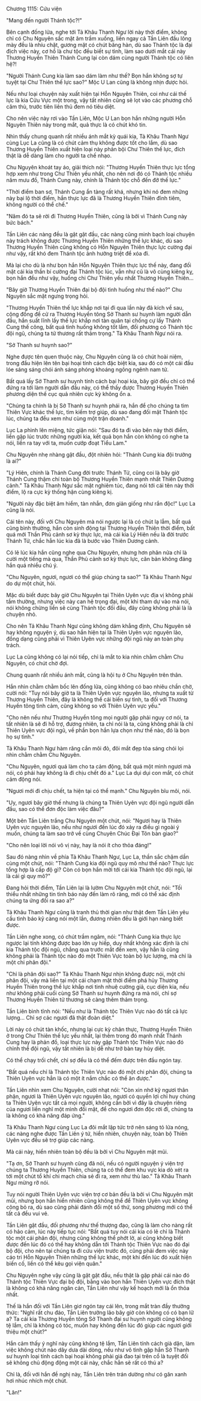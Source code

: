 




Chương 1115: Cứu viện


"Mang đến người Thánh tộc?!"

Bên cạnh đống lửa, nghe tới Tả Khâu Thanh Ngư lời này thời điểm, không chỉ có Chu Nguyên sắc mặt âm trầm xuống, liền ngay cả Tần Liên đầu lông mày đều là nhíu chặt, gương mặt có chút băng hàn, dù sao Thánh tộc là đại địch việc này, cơ hồ là chư tộc đều biết sự tình, làm sao dưới mắt cái này Thương Huyền Thiên Thánh Cung lại còn dám cùng người Thánh tộc có liên hệ?!

"Người Thánh Cung kia làm sao dám làm như thế? Bọn hắn không sợ tự tuyệt tại Chư Thiên thế lực sao?" Mộc U Lan cũng là không nhịn được hỏi.

Nếu như loại chuyện này xuất hiện tại Hỗn Nguyên Thiên, coi như cái thế lực là kia Cửu Vực một trong, vậy tất nhiên cũng sẽ lọt vào các phương chỗ căm thù, trước tiên liên thủ đem nó tiêu diệt.

Cho nên việc này rơi vào Tần Liên, Mộc U Lan bọn hắn những người Hỗn Nguyên Thiên này trong mắt, quả thực là có chút khó tin.

Nhìn thấy chung quanh rất nhiều ánh mắt kỳ quái kia, Tả Khâu Thanh Ngư cùng Lục La cũng là có chút cảm thụ không được tốt cho lắm, dù sao Thương Huyền Thiên xuất hiện loại này phản bội Chư Thiên thế lực, đích thật là dễ dàng làm cho người ta chế nhạo.

Chu Nguyên khoát tay áo, giải thích nói: "Thương Huyền Thiên thực lực tổng hợp xem như trong Chư Thiên yếu nhất, cho nên nơi đó có Thánh tộc nhiều năm mưu đồ, Thánh Cung này, chính là Thánh tộc chỗ đến đỡ thế lực."

"Thời điểm ban sơ, Thánh Cung ẩn tàng rất khá, nhưng khi nó đem những này bại lộ thời điểm, hắn thực lực đã là Thương Huyền Thiên đỉnh tiêm, không người có thể chế."

"Năm đó ta sẽ rời đi Thương Huyền Thiên, cũng là bởi vì Thánh Cung này bức bách."

Tần Liên các nàng đều là gật gật đầu, các nàng cũng minh bạch loại chuyện này trách không được Thương Huyền Thiên những thế lực khác, dù sao Thương Huyền Thiên cũng không có Hỗn Nguyên Thiên thực lực cường đại như vậy, rất khó đem Thánh tộc ảnh hưởng triệt để xóa đi.

Mà lại cho dù là như bọn hắn Hỗn Nguyên Thiên thực lực thế này, đang đối mặt cái kia thần bí cường đại Thánh tộc lúc, vẫn như cũ là vô cùng kiêng kỵ, bọn hắn đều như vậy, huống chi Chư Thiên yếu nhất Thương Huyền Thiên...

"Bây giờ Thương Huyền Thiên đại bộ đội tình huống như thế nào?" Chu Nguyên sắc mặt ngưng trọng hỏi.

"Thương Huyền Thiên thế lực khắp nơi tại đi qua lần này đả kích về sau, cộng đồng đề cử ra Thương Huyền tông Sở Thanh sư huynh làm người dẫn đầu, hắn suất lĩnh lấy thế lực khắp nơi tàn quân tại chống cự lấy Thánh Cung thế công, bất quá tình huống không tốt lắm, đối phương có Thánh tộc đội ngũ, chúng ta tử thương rất thảm trọng." Tả Khâu Thanh Ngư nói ra.

"Sở Thanh sư huynh sao?"

Nghe được tên quen thuộc này, Chu Nguyên cũng là có chút hoài niệm, trong đầu hiện lên tên bại hoại tính cách đặc biệt kia, sau đó có một cái đầu lóe sáng sáng chói ánh sáng phóng khoáng ngông ngênh nam tử.

Bất quá lấy Sở Thanh sư huynh tính cách bại hoại kia, bây giờ đều chỉ có thể đứng ra tới làm người dẫn đầu này, có thể thấy được Thương Huyền Thiên phương diện thế cục quả nhiên cực kỳ không ổn a.

"Chúng ta chính là bị Sở Thanh sư huynh phái ra, hắn để cho chúng ta tìm Thiên Vực khác thế lực, tìm kiếm trợ giúp, dù sao đang đối mặt Thánh tộc lúc, chúng ta đều xem như cùng một trận doanh."

Lục La phình lên miệng, tức giận nói: "Sau đó ta đi vào bên này thời điểm, liền gặp lúc trước những người kia, kết quả bọn hắn còn không có nghe ta nói, liền ra tay với ta, muốn cướp đoạt Tiểu Lam."

Chu Nguyên nhẹ nhàng gật đầu, đột nhiên hỏi: "Thánh Cung kia đội trưởng là ai?"

"Lý Hiên, chính là Thánh Cung đời trước Thánh Tử, cũng coi là bây giờ Thánh Cung thậm chí toàn bộ Thương Huyền Thiên mạnh nhất Thiên Dương cảnh." Tả Khâu Thanh Ngư sắc mặt nghiêm túc, đang nói tới cái tên này thời điểm, lộ ra cực kỳ thống hận cùng kiêng kị.

"Người này đặc biệt âm hiểm, tàn nhẫn, đơn giản giống như rắn độc!" Lục La cũng là nói.

Cái tên này, đối với Chu Nguyên mà nói ngược lại là có chút lạ lẫm, bất quá cũng bình thường, hắn còn sinh động tại Thương Huyền Thiên thời điểm, bất quá mới Thần Phủ cảnh sơ kỳ thực lực, mà cái kia Lý Hiên nếu là đời trước Thánh Tử, chắc hẳn lúc kia đã là bước vào Thiên Dương cảnh.

Có lẽ lúc kia hắn cũng nghe qua Chu Nguyên, nhưng hơn phân nửa chỉ là cười một tiếng mà qua, Thần Phủ cảnh sơ kỳ thực lực, căn bản không đáng hắn quá nhiều chú ý.

"Chu Nguyên, ngươi, ngươi có thể giúp chúng ta sao?" Tả Khâu Thanh Ngư do dự một chút, hỏi.

Mặc dù biết được bây giờ Chu Nguyên tại Thiên Uyên vực địa vị không phải tầm thường, nhưng việc này can hệ trọng đại, một khi tham dự vào mà nói, nói không chừng liền sẽ cùng Thánh tộc đối đầu, đây cũng không phải là là chuyện nhỏ.

Cho nên Tả Khâu Thanh Ngư cũng không dám khẳng định, Chu Nguyên sẽ hay không nguyện ý, dù sao hắn hiện tại là Thiên Uyên vực nguyên lão, đồng dạng cũng phải vì Thiên Uyên vực những đội ngũ này an toàn phụ trách.

Lục La cũng không có lại nói tiếp, chỉ là mắt to kia nhìn chằm chằm Chu Nguyên, có chút chờ đợi.

Chung quanh rất nhiều ánh mắt, cũng là hội tụ ở Chu Nguyên trên thân.

Hắn nhìn chằm chằm bốc lên đống lửa, cũng không có bao nhiêu chần chờ, cười nói: "Tuy nói bây giờ ta là Thiên Uyên vực nguyên lão, nhưng ta xuất từ Thương Huyền Thiên, đây là không thể cải biến sự tình, ta đối với Thương Huyền tông tình cảm, cũng không so với Thiên Uyên vực yếu."

"Cho nên nếu như Thương Huyền tông mọi người gặp phải nguy cơ nói, ta tất nhiên là sẽ đi hỗ trợ, đương nhiên, ta chỉ nói là ta, cũng không phải là chỉ Thiên Uyên vực đội ngũ, về phần bọn hắn lựa chọn như thế nào, đó là bọn họ sự tình."

Tả Khâu Thanh Ngư hàm răng cắn môi đỏ, đôi mắt đẹp tỏa sáng chói lọi nhìn chằm chằm Chu Nguyên.

"Chu Nguyên, ngươi quá làm cho ta cảm động, bất quá một mình ngươi mà nói, có phải hay không là đi chịu chết đó a." Lục La dụi dụi con mắt, có chút cảm động nói.

"Ngươi mới đi chịu chết, ta hiện tại có thể mạnh." Chu Nguyên bĩu môi, nói.

"Uy, ngươi bây giờ thế nhưng là chúng ta Thiên Uyên vực đội ngũ người dẫn đầu, sao có thể đơn độc làm việc đâu?"

Một bên Tần Liên trắng Chu Nguyên một chút, nói: "Ngươi hay là Thiên Uyên vực nguyên lão, nếu như ngươi đến lúc đó xảy ra điều gì ngoài ý muốn, chúng ta làm sao trở về cùng Chuyên Chúc Đại Tôn bàn giao?"

"Cho nên loại lời nói vô vị này, hay là nói ít cho thỏa đáng!"

Sau đó nàng nhìn về phía Tả Khâu Thanh Ngư, Lục La, thần sắc chậm dần cùng một chút, nói: "Thánh Cung kia đội ngũ quy mô như thế nào? Thực lực tổng hợp là cấp độ gì? Còn có bọn hắn mời tới cái kia Thánh tộc đội ngũ, lại là cái gì quy mô?"

Đang hỏi thời điểm, Tần Liên lại là lườm Chu Nguyên một chút, nói: "Tối thiểu nhất những tin tình báo này đến làm rõ ràng, mới có thể xác định chúng ta ứng đối ra sao a?"

Tả Khâu Thanh Ngư cũng là tranh thủ thời gian như thật đem Tần Liên yêu cầu tình báo kỹ càng nói một lần, đương nhiên đều là giới hạn nàng biết được.

Tần Liên nghe xong, có chút trầm ngâm, nói: "Thánh Cung kia thực lực ngược lại tính không được bao lớn uy hiếp, duy nhất không xác định là chi kia Thánh tộc đội ngũ, chẳng qua trước mắt đến xem, vậy hẳn là cũng không phải là Thánh tộc nào đó một Thiên Vực toàn bộ lực lượng, mà chỉ là một chi phân đội."

"Chỉ là phân đội sao?" Tả Khâu Thanh Ngư nhịn không được nói, một chi phân đội, vậy mà liền tại một cái chạm mặt thời điểm phá hủy Thương Huyền Thiên trong thế lực khắp nơi tinh nhuệ cường giả, cục diện kia, nếu như không phải cuối cùng Sở Thanh sư huynh đứng ra mà nói, chỉ sợ Thương Huyền Thiên tử thương sẽ càng thêm thảm trọng.

Tần Liên bình tĩnh nói: "Nếu như là Thánh tộc Thiên Vực nào đó tất cả lực lượng... Chỉ sợ các ngươi đã thật đoàn diệt."

Lời này có chút tàn khốc, nhưng lại cực kỳ chân thực, Thương Huyền Thiên ở trong Chư Thiên thế lực yếu nhất, lại thêm trong đó mạnh nhất Thánh Cung hay là phản đồ, loại thực lực này gặp Thánh tộc Thiên Vực nào đó chỉnh thể đội ngũ, vậy tất nhiên là bị dễ như trở bàn tay hủy diệt.

Có thể chạy trối chết, chỉ sợ đều là có thể đếm được trên đầu ngón tay.

"Bất quá nếu chỉ là Thánh tộc Thiên Vực nào đó một chi phân đội, chúng ta Thiên Uyên vực hẳn là có một ít nắm chắc có thể ăn được."

Tần Liên nhìn xem Chu Nguyên, cười nhạt nói: "Còn xin nhớ kỹ ngươi thân phận, ngươi là Thiên Uyên vực nguyên lão, ngươi có quyền lợi chỉ huy chúng ta Thiên Uyên vực tất cả mọi người, không cần bởi vì đây là chuyện riêng của ngươi liền nghĩ một mình đối mặt, để cho ngươi đơn độc rời đi, chúng ta là không có khả năng đáp ứng."

Tả Khâu Thanh Ngư cùng Lục La đôi mắt lập tức trở nên sáng tỏ lửa nóng, các nàng nghe được Tần Liên ý tứ, hiển nhiên, chuyện này, toàn bộ Thiên Uyên vực đều sẽ trợ giúp các nàng.

Mà cái này, hiển nhiên toàn bộ đều là bởi vì Chu Nguyên mặt mũi.

"Tạ ơn, Sở Thanh sư huynh cũng đã nói, nếu có người nguyện ý viện trợ chúng ta Thương Huyền Thiên, chúng ta có thể đem khu vực kia dò xét ra tới một chút tổ khí chi mạch chia sẻ đi ra, xem như thù lao." Tả Khâu Thanh Ngư mừng rỡ nói.

Tuy nói người Thiên Uyên vực viện trợ cơ bản đều là bởi vì Chu Nguyên mặt mũi, nhưng bọn hắn hiển nhiên cũng không thể để Thiên Uyên vực không công bỏ ra, dù sao cũng phải đánh đổi một số thứ, song phương mới có thể tất cả đều vui vẻ.

Tần Liên gật đầu, đối phương như thế thượng đạo, cũng là làm cho nàng rất có hảo cảm, lúc này tiếp tục nói: "Bất quá tuy nói cái kia có lẽ chỉ là Thánh tộc một cái phân đội, nhưng cũng không thể phớt lờ, ai cũng không biết được đến lúc đó có thể hay không dẫn tới Thánh tộc Thiên Vực nào đó đại bộ đội, cho nên tại chúng ta đi cứu viện trước đó, cũng phải đem việc này cáo tri Hỗn Nguyên Thiên những thế lực khác, một khi đến lúc đó xuất hiện biến cố, liền có thể kêu gọi viện quân."

Chu Nguyên nghe vậy cũng là gật gật đầu, nếu thật là gặp phải cái nào đó Thánh tộc Thiên Vực đại bộ đội, bằng vào bọn hắn Thiên Uyên vực đích thật là không có khả năng ngăn cản, Tần Liên như vậy kế hoạch mới là ổn thỏa nhất.

Thế là hắn đối với Tần Liên giơ ngón tay cái lên, trong mắt tràn đầy thưởng thức: "Nghĩ rất chu đáo, Tần Liên trưởng lão bây giờ còn không có có bạn lữ a? Ta cái kia Thương Huyền tông Sở Thanh đại sư huynh người cũng không tệ lắm, chỉ là không có tóc, muốn hay không đến lúc đó giúp các ngươi giới thiệu một chút?"

Hắn cảm thấy ý nghĩ này cũng không tệ lắm, Tần Liên tính cách già dặn, làm việc không chút nào dây dưa dài dòng, nếu như vô tình gặp hắn Sở Thanh sư huynh loại tính cách bại hoại không phải giá đao tại trên cổ là tuyệt đối sẽ không chủ động động một cái này, chắc hẳn sẽ rất có thú a?

Chỉ là, đối với hắn đề nghị này, Tần Liên trên trán dường như có gân xanh hơi nhúc nhích một chút.

"Lăn!"




